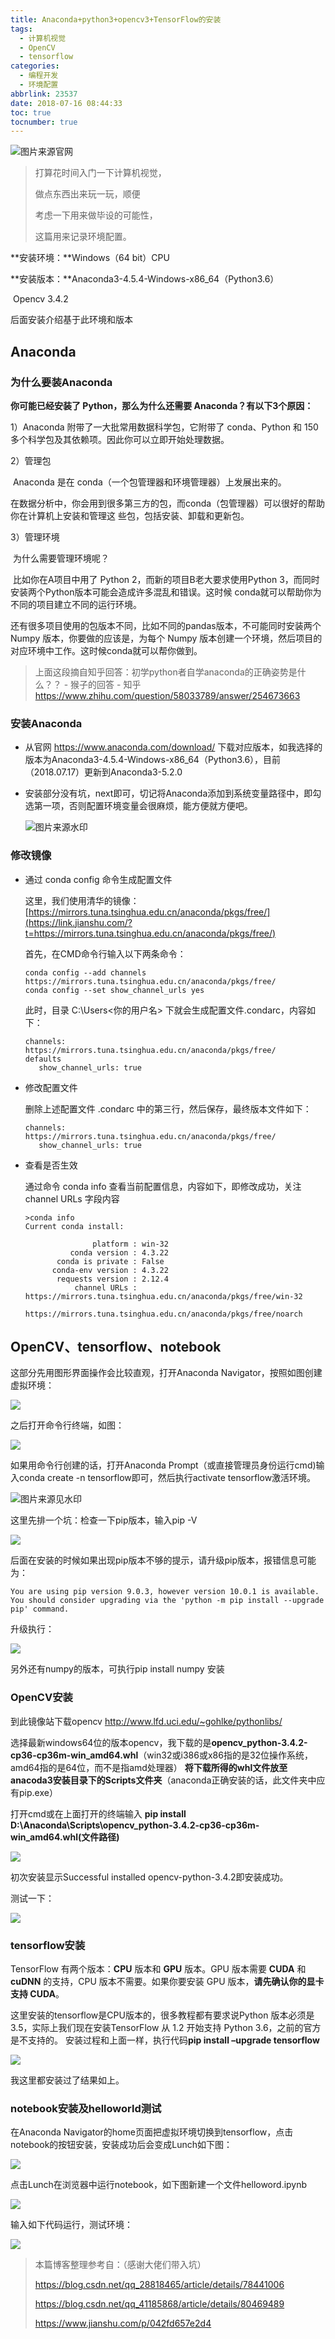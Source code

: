 ```yaml
---
title: Anaconda+python3+opencv3+TensorFlow的安装
tags:
  - 计算机视觉
  - OpenCV
  - tensorflow
categories:
  - 编程开发
  - 环境配置
abbrlink: 23537
date: 2018-07-16 08:44:33
toc: true
tocnumber: true
---
```


![图片来源官网](https://photo.hushhw.cn/TIM%E6%88%AA%E5%9B%BE20180717224539.png)

> 打算花时间入门一下计算机视觉，
>
> 做点东西出来玩一玩，顺便
>
> 考虑一下用来做毕设的可能性，
>
> 这篇用来记录环境配置。

<!--more-->



**安装环境：**Windows（64 bit）CPU

**安装版本：**Anaconda3-4.5.4-Windows-x86_64（Python3.6）

​                   Opencv 3.4.2

后面安装介绍基于此环境和版本



## Anaconda

### 为什么要装Anaconda

**你可能已经安装了 Python，那么为什么还需要 Anaconda？有以下3个原因：**

1）Anaconda 附带了一大批常用数据科学包，它附带了 conda、Python 和 150 多个科学包及其依赖项。因此你可以立即开始处理数据。

2）管理包

​	Anaconda 是在 conda（一个包管理器和环境管理器）上发展出来的。

​	在数据分析中，你会用到很多第三方的包，而conda（包管理器）可以很好的帮助你在计算机上安装和管理这	些包，包括安装、卸载和更新包。

3）管理环境

​	为什么需要管理环境呢？

​	比如你在A项目中用了 Python 2，而新的项目B老大要求使用Python 3，而同时安装两个Python版本可能会造成许多混乱和错误。这时候 conda就可以帮助你为不同的项目建立不同的运行环境。

​	还有很多项目使用的包版本不同，比如不同的pandas版本，不可能同时安装两个 Numpy 版本，你要做的应该是，为每个 Numpy 版本创建一个环境，然后项目的对应环境中工作。这时候conda就可以帮你做到。

> 上面这段摘自知乎回答：初学python者自学anaconda的正确姿势是什么？？ - 猴子的回答 - 知乎
> https://www.zhihu.com/question/58033789/answer/254673663



### 安装Anaconda

- 从官网 https://www.anaconda.com/download/ 下载对应版本，如我选择的版本为Anaconda3-4.5.4-Windows-x86_64（Python3.6），目前（2018.07.17）更新到Anaconda3-5.2.0

- 安装部分没有坑，next即可，切记将Anaconda添加到系统变量路径中，即勾选第一项，否则配置环境变量会很麻烦，能方便就方便吧。

  ![图片来源水印](https://photo.hushhw.cn/20171021092759947.png)



### 修改镜像

 - 通过 conda config 命令生成配置文件

   这里，我们使用清华的镜像：[https://mirrors.tuna.tsinghua.edu.cn/anaconda/pkgs/free/](https://link.jianshu.com/?t=https://mirrors.tuna.tsinghua.edu.cn/anaconda/pkgs/free/)

   首先，在CMD命令行输入以下两条命令：
   ```
   conda config --add channels https://mirrors.tuna.tsinghua.edu.cn/anaconda/pkgs/free/
   conda config --set show_channel_urls yes
   ```
   此时，目录 C:\Users<你的用户名> 下就会生成配置文件.condarc，内容如下：

   ```
   channels:
   https://mirrors.tuna.tsinghua.edu.cn/anaconda/pkgs/free/
   defaults
      show_channel_urls: true
   ```

 - 修改配置文件

   删除上述配置文件 .condarc 中的第三行，然后保存，最终版本文件如下：

   ```
   channels:
   https://mirrors.tuna.tsinghua.edu.cn/anaconda/pkgs/free/
      show_channel_urls: true
   ```

 - 查看是否生效

   通过命令 conda info 查看当前配置信息，内容如下，即修改成功，关注 channel URLs 字段内容
   ```
   >conda info
   Current conda install:

                  platform : win-32
             conda version : 4.3.22
          conda is private : False
         conda-env version : 4.3.22
          requests version : 2.12.4
              channel URLs : https://mirrors.tuna.tsinghua.edu.cn/anaconda/pkgs/free/win-32
                             https://mirrors.tuna.tsinghua.edu.cn/anaconda/pkgs/free/noarch
   ```




## OpenCV、tensorflow、notebook
这部分先用图形界面操作会比较直观，打开Anaconda Navigator，按照如图创建虚拟环境：

![](https://photo.hushhw.cn/TIM%E6%88%AA%E5%9B%BE20180717233907.png)

之后打开命令行终端，如图：

![](https://photo.hushhw.cn/TIM%E6%88%AA%E5%9B%BE20180717234645.png)

如果用命令行创建的话，打开Anaconda Prompt（或直接管理员身份运行cmd)输入conda create -n tensorflow即可，然后执行activate tensorflow激活环境。

![图片来源见水印](https://photo.hushhw.cn/20171021095429960.png)



这里先排一个坑：检查一下pip版本，输入pip -V

![](https://photo.hushhw.cn/pip.png)

后面在安装的时候如果出现pip版本不够的提示，请升级pip版本，报错信息可能为：

```
You are using pip version 9.0.3, however version 10.0.1 is available.
You should consider upgrading via the 'python -m pip install --upgrade pip' command.
```

升级执行：

![](https://photo.hushhw.cn/upgrade%20pip.png)



另外还有numpy的版本，可执行pip install numpy 安装



### OpenCV安装

到此镜像站下载opencv <http://www.lfd.uci.edu/~gohlke/pythonlibs/> 

选择最新windows64位的版本opencv，我下载的是**opencv_python-3.4.2-cp36-cp36m-win_amd64.whl**（win32或i386或x86指的是32位操作系统，amd64指的是64位，而不是指amd处理器） 
**将下载所得的whl文件放至anacoda3安装目录下的Scripts文件夹**（anaconda正确安装的话，此文件夹中应有pip.exe）

打开cmd或在上面打开的终端输入  **pip install D:\Anaconda\Scripts\opencv_python-3.4.2-cp36-cp36m-win_amd64.whl(文件路径)** 

![](https://photo.hushhw.cn/opencv.png)

初次安装显示Successful installed opencv-python-3.4.2即安装成功。

测试一下：

![](https://photo.hushhw.cn/opencv2.png)



### tensorflow安装

TensorFlow 有两个版本：**CPU** 版本和 **GPU** 版本。GPU 版本需要 **CUDA** 和 **cuDNN** 的支持，CPU 版本不需要。如果你要安装 GPU 版本，**请先确认你的显卡支持 CUDA**。

这里安装的tensorflow是CPU版本的，很多教程都有要求说Python 版本必须是3.5，实际上我们现在安装TensorFlow 从 1.2 开始支持 Python 3.6，之前的官方是不支持的。
安装过程和上面一样，执行代码**pip install –upgrade tensorflow** 

![](https://photo.hushhw.cn/tensorflow.png)

我这里都安装过了结果如上。



### notebook安装及helloworld测试

在Anaconda Navigator的home页面把虚拟环境切换到tensorflow，点击notebook的按钮安装，安装成功后会变成Lunch如下图：

![](https://photo.hushhw.cn/notebook.png)

点击Lunch在浏览器中运行notebook，如下图新建一个文件helloword.ipynb

![](https://photo.hushhw.cn/notebook2.png)

输入如下代码运行，测试环境：

![](https://photo.hushhw.cn/helloopencv.png)





> 本篇博客整理参考自：（感谢大佬们带入坑）
>
> https://blog.csdn.net/qq_28818465/article/details/78441006
>
> https://blog.csdn.net/qq_41185868/article/details/80469489
>
> https://www.jianshu.com/p/042fd657e2d4